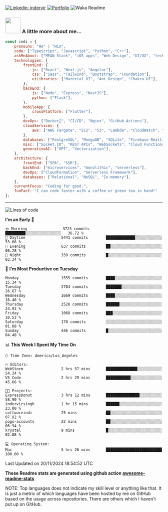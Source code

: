 

[![Linkedin: indervir](https://img.shields.io/badge/-Indervir%20Singh-blue?style=flat-square&logo=Linkedin&logoColor=white&link=https://www.linkedin.com/in/indervir-singh/)](https://www.linkedin.com/in/indervir-singh/)
[![Portfolio](https://img.shields.io/badge/Developer%20Portfolio-46a2f1.svg?&style=flat-square&logo=Google-Chrome&logoColor=white&link=https://www.softwareindi.com/)](https://www.softwareindi.com)
![Waka Readme](https://github.com/indervirsingh/indervirsingh/workflows/Waka%20Readme/badge.svg)

<!-- ### 📫 Like to meet me?

Pick a slot if you'd like to meet me and chat about anything you are passionate about - but make sure to describe the agenda

<a href="https://calendly.com/anmol098/30min" target="_blank"><img width="498" alt="meet_link" src="https://user-images.githubusercontent.com/15426564/144297439-f530f383-e73e-41e0-9914-a9b7d3f432e5.png"></a>

👇 Hit in your console or terminal to connect with me.

```bash
npx anmol
```
**👆 This command line tool can be found at [npx anmol](https://github.com/anmol098/npx_card)** -->

### <img src="https://media.giphy.com/media/VgCDAzcKvsR6OM0uWg/giphy.gif" width="50"> A little more about me...  

```javascript
const indi = {
    pronouns: "He" | "Him",
    code: ["TypeScript", "Javascript", "Python", "C++"],
    askMeAbout: ["MEAN Stack", "iOS apps", "Web Design", "UI/UX", "tech trends"],
    technologies: {
        frontEnd: {
            js: ["React", "Next.js", "Angular"],
            css: ["Sass", "Tailwind", "Bootstrap", "Foundation"],
            uiLibraries: ["Material UI", "Ant Design", "Chakra UI"],
        },
        backEnd: {
            js: ["Node", "Express", "NestJS"],
            python: ["Flask"],
        },
        mobileApp: {
            crossPlatform: ["Flutter"],
        },
        devOps: ["Docker🐳", "CI/CD", "Nginx", "GitHub Actions"],
        cloudServices: {
            aws: ["AWS Fargate", "EC2", "S3", "Lambda", "CloudWatch", "RDS"],
        },
        databases: ["PostgreSQL", "MongoDB", "SQLite", "Firebase Realtime DB", "redis"],
        misc: ["Socket.IO", "REST APIs", "WebSockets", "Cloud Functions"],
        generativeAI: ["GPT", "Vectorization"],
    },
    architecture: {
        frontEnd: ["SPA", "SSR"],
        backEnd: ["microservices", "monolithic", "serverless"],
        devOps: ["CloudFormation", "Serverless Framework"],
        databases: ["Relational", "NoSQL", "In-memory"],
    },
    currentFocus: "Coding for good.",
    funFact: "I can code faster with a coffee or green tea in hand!"
};
```


---
<!--START_SECTION:waka-->
![Lines of code](https://img.shields.io/badge/From%20Hello%20World%20I%27ve%20Written-3.7%20million%20lines%20of%20code-blue)

**I'm an Early 🐤** 

```text
🌞 Morning                3723 commits        █████████░░░░░░░░░░░░░░░░   36.72 % 
🌆 Daytime                5441 commits        █████████████░░░░░░░░░░░░   53.66 % 
🌃 Evening                637 commits         ██░░░░░░░░░░░░░░░░░░░░░░░   06.28 % 
🌙 Night                  339 commits         █░░░░░░░░░░░░░░░░░░░░░░░░   03.34 % 
```
📅 **I'm Most Productive on Tuesday** 

```text
Monday                   1555 commits        ████░░░░░░░░░░░░░░░░░░░░░   15.34 % 
Tuesday                  2704 commits        ███████░░░░░░░░░░░░░░░░░░   26.67 % 
Wednesday                1669 commits        ████░░░░░░░░░░░░░░░░░░░░░   16.46 % 
Thursday                 2528 commits        ██████░░░░░░░░░░░░░░░░░░░   24.93 % 
Friday                   1068 commits        ███░░░░░░░░░░░░░░░░░░░░░░   10.53 % 
Saturday                 170 commits         ░░░░░░░░░░░░░░░░░░░░░░░░░   01.68 % 
Sunday                   446 commits         █░░░░░░░░░░░░░░░░░░░░░░░░   04.40 % 
```


📊 **This Week I Spent My Time On** 

```text
🕑︎ Time Zone: America/Los_Angeles

🔥 Editors: 
WebStorm                 2 hrs 57 mins       ██████████████░░░░░░░░░░░   54.34 % 
VS Code                  2 hrs 29 mins       ███████████░░░░░░░░░░░░░░   45.66 % 

🐱‍💻 Projects: 
ExpressDonut             3 hrs 12 mins       ███████████████░░░░░░░░░░   58.90 % 
indervirsingh            1 hr 15 mins        ██████░░░░░░░░░░░░░░░░░░░   23.00 % 
softwareindi             25 mins             ██░░░░░░░░░░░░░░░░░░░░░░░   07.82 % 
pogo-accounts            22 mins             ██░░░░░░░░░░░░░░░░░░░░░░░   06.94 % 
krystal                  9 mins              █░░░░░░░░░░░░░░░░░░░░░░░░   02.88 % 

💻 Operating System: 
Mac                      5 hrs 26 mins       █████████████████████████   100.00 % 
```


 Last Updated on 20/11/2024 18:54:52 UTC
<!--END_SECTION:waka-->

**These Readme stats are generated using github action [awesome-readme-stats](https://github.com/anmol098/waka-readme-stats)**

NOTE: Top languages does not indicate my skill level or anything like that. It is just a metric of which languages have been hosted by me on GitHub based on the usage across repositories. There are others which I haven't put up on GitHub.
